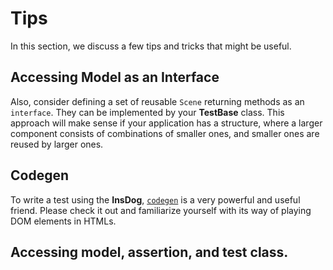 # Tips

In this section, we discuss a few tips and tricks that might be useful.

## Accessing Model  as an Interface
Also, consider defining a set of reusable `Scene` returning methods as an `interface`.
They can be implemented by your **TestBase** class.
This approach will make sense if your application has a structure, where a larger component consists of combinations of smaller ones, and smaller ones are reused by larger ones.


## Codegen

To write a test using the **InsDog**, [`codegen`](https://playwright.dev/java/docs/codegen) is a very powerful and useful friend.
Please check it out and familiarize yourself with its way of playing DOM elements in HTMLs.


## Accessing model, assertion, and test class.